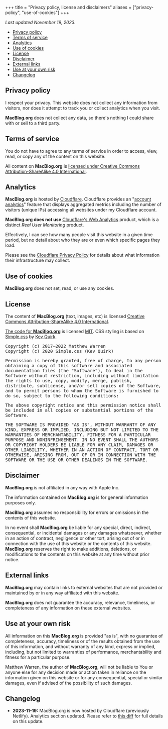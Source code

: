 +++
title = "Privacy policy, license and disclaimers"
aliases = ["privacy-policy", "use-of-cookies"]
+++

_Last updated November 19, 2023._

- [Privacy policy](#privacy-policy)
- [Terms of service](#terms-of-service)
- [Analytics](#analytics)
- [Use of cookies](#use-of-cookies)
- [License](#license)
- [Disclaimer](#disclaimer)
- [External links](#external-links)
- [Use at your own risk](#use-at-your-own-risk)
- [Changelog](#changelog)

## Privacy policy

I respect your privacy. This website does not collect any information from
visitors, nor does it attempt to track you or collect analytics when you visit.

**MacBlog.org** does not collect any data, so there's nothing I could share with
or sell to a third party.

## Terms of service

You do not have to agree to any terms of service in order to access, view, read,
or copy any of the content on this website.

All content on **MacBlog.org** is [licensed under Creative Commons
Attribution-ShareAlike 4.0 International](#license).

## Analytics

**MacBlog.org** is hosted by [Cloudflare][cloudflare]. Cloudflare provides an
"[account analytics][cfanalytics]" feature that displays aggregated metrics
including the number of visitors (unique IPs) accessing all websites under my
Cloudflare account.

**MacBlog.org does not use** [Cloudflare's Web Analytics][cfwa] product, which
is a distinct _Real User Monitoring_ product.

Effectively, I can see how many people visit this website in a given time
period, but no detail about who they are or even which specific pages they load.

Please see the
[Cloudflare Privacy Policy][cfpp] for details about what information their
infrastructure may collect.

## Use of cookies

**MacBlog.org** does not set, read, or use any cookies.

## License

The content of **MacBlog.org** (text, images, etc) is licensed
[Creative Commons Attribution-ShareAlike 4.0 International][ccbysa].

[The code for **MacBlog.org**][git] is licensed [MIT][mit]. CSS styling is based
on [Simple.css][simple] by [Kev Quirk][kev].

<tt>Copyright (c) 2017–2022 Matthew Warren<br>
Copyright (c) 2020 Simple.css (Kev Quirk)

Permission is hereby granted, free of charge, to any person obtaining a copy of
this software and associated documentation files (the "Software"), to deal in
the Software without restriction, including without limitation the rights to
use, copy, modify, merge, publish, distribute, sublicense, and/or sell copies of
the Software, and to permit persons to whom the Software is furnished to do so,
subject to the following conditions:

The above copyright notice and this permission notice shall be included in all
copies or substantial portions of the Software.

THE SOFTWARE IS PROVIDED "AS IS", WITHOUT WARRANTY OF ANY KIND, EXPRESS OR
IMPLIED, INCLUDING BUT NOT LIMITED TO THE WARRANTIES OF MERCHANTABILITY, FITNESS
FOR A PARTICULAR PURPOSE AND NONINFRINGEMENT. IN NO EVENT SHALL THE AUTHORS OR
COPYRIGHT HOLDERS BE LIABLE FOR ANY CLAIM, DAMAGES OR OTHER LIABILITY, WHETHER
IN AN ACTION OF CONTRACT, TORT OR OTHERWISE, ARISING FROM, OUT OF OR IN
CONNECTION WITH THE SOFTWARE OR THE USE OR OTHER DEALINGS IN THE SOFTWARE.
</tt>

## Disclaimer

**MacBlog.org** is not affiliated in any way with Apple Inc.

The information contained on **MacBlog.org** is for general information purposes
only.

**MacBlog.org** assumes no responsibility for errors or omissions in the
contents of this website.

In no event shall **MacBlog.org** be liable for any special, direct, indirect,
consequential, or incidental damages or any damages whatsoever, whether in an
action of contract, negligence or other tort, arising out of or in connection
with the use of this website or the contents of this website. **MacBlog.org**
reserves the right to make additions, deletions, or modifications to the
contents on this website at any time without prior notice.

## External links

**MacBlog.org** may contain links to external websites that are not provided or
maintained by or in any way affiliated with this website.

**MacBlog.org** does not guarantee the accuracy, relevance, timeliness, or
completeness of any information on these external websites.

## Use at your own risk

All information on this **MacBlog.org** is provided "as is", with no guarantee
of completeness, accuracy, timeliness or of the results obtained from the use of
this information, and without warranty of any kind, express or implied,
including, but not limited to warranties of performance, merchantability and
fitness for a particular purpose.

Matthew Warren, the author of **MacBlog.org**, will not be liable to You or
anyone else for any decision made or action taken in reliance on the information
given on this website or for any consequential, special or similar damages, even
if advised of the possibility of such damages.

## Changelog

- **2023-11-19:** MacBlog.org is now hosted by Cloudflare (previously Netlify).
  Analytics section updated. Please refer to [this diff][analyticsdiff] for full
  details on this update.


[cloudflare]: <https://pages.cloudflare.com>
[cfpp]: <https://www.cloudflare.com/privacypolicy/>
[ccbysa]: <https://creativecommons.org/licenses/by-sa/4.0/>
[git]: <https://github.com/haircut/macblog>
[mit]: <https://opensource.org/licenses/MIT>
[simple]: <https://simplecss.org>
[kev]: <https://kevq.uk>
[cfanalytics]: <https://developers.cloudflare.com/analytics/account-and-zone-analytics/account-analytics/>
[cfwa]: <https://developers.cloudflare.com/analytics/web-analytics/>
[analyticsdiff]: <https://github.com/haircut/macblog/commit/f6b726cc253ffc13fb7f61fbfc42c2abcb499a39>
